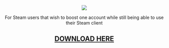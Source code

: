 <p align="center">
  <img src="![Preview](http://i.imgur.com/GaEOIvh.png)"/>
  <p align="center">For Steam users that wish to boost one account while still being able to use their Steam client</p>
  <h2 align="center"><a href="https://github.com/Ezzpify/HourBoostr/releases">DOWNLOAD HERE</a></h2>
</p>

##
##
##